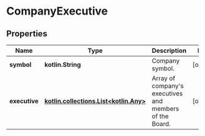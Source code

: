
# CompanyExecutive

## Properties
Name | Type | Description | Notes
------------ | ------------- | ------------- | -------------
**symbol** | **kotlin.String** | Company symbol. |  [optional]
**executive** | [**kotlin.collections.List&lt;kotlin.Any&gt;**](kotlin.Any.md) | Array of company&#39;s executives and members of the Board. |  [optional]



